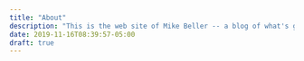 ```yaml
---
title: "About"
description: "This is the web site of Mike Beller -- a blog of what's going on with Mike"
date: 2019-11-16T08:39:57-05:00
draft: true
---
```


